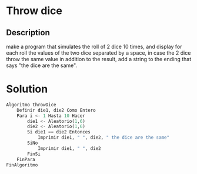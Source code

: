 # Throw dice

## Description

make a program that simulates the roll of 2 dice 10 times, and display for each roll the values ​​of the two dice separated by a space, in case the 2 dice throw the same value in addition to the result, add a string to the ending that says "the dice are the same".

# Solution
```python
Algoritmo throwDice
	Definir die1, die2 Como Entero
	Para i <- 1 Hasta 10 Hacer
		die1 <- Aleatorio(1,6)
		die2 <- Aleatorio(1,6)
		Si die1 == die2 Entonces
			Imprimir die1, " ", die2, " the dice are the same"
		SiNo
			Imprimir die1, " ", die2
		FinSi
	FinPara
FinAlgoritmo
```